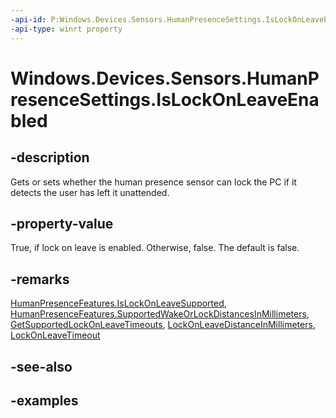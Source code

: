 ```yaml
---
-api-id: P:Windows.Devices.Sensors.HumanPresenceSettings.IsLockOnLeaveEnabled
-api-type: winrt property
---
```


# Windows.Devices.Sensors.HumanPresenceSettings.IsLockOnLeaveEnabled

<!--
public bool IsLockOnLeaveEnabled { get; set; }
-->

## -description

Gets or sets whether the human presence sensor can lock the PC if it detects the user has left it unattended.

## -property-value

True, if lock on leave is enabled. Otherwise, false. The default is false.

## -remarks

[HumanPresenceFeatures.IsLockOnLeaveSupported](humanpresencefeatures_islockonleavesupported.md), [HumanPresenceFeatures.SupportedWakeOrLockDistancesInMillimeters](humanpresencefeatures_supportedwakeorlockdistancesinmillimeters.md), [GetSupportedLockOnLeaveTimeouts](humanpresencesettings_getsupportedlockonleavetimeouts_1901163210.md), [LockOnLeaveDistanceInMillimeters](humanpresencesettings_lockonleavedistanceinmillimeters.md), [LockOnLeaveTimeout](humanpresencesettings_lockonleavetimeout.md)

## -see-also

## -examples
